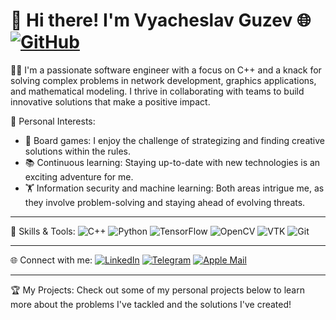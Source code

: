 # 👋 Hi there! I'm Vyacheslav Guzev 🌐 [![GitHub](https://img.shields.io/badge/github-%23181717.svg?style=for-the-badge&logo=github)](https://github.com/vguzev)

:man_technologist: I'm a passionate software engineer with a focus on C++ and a knack for solving complex problems in network development, graphics applications, and mathematical modeling. I thrive in collaborating with teams to build innovative solutions that make a positive impact.

🌱 Personal Interests:
- 🧩 Board games: I enjoy the challenge of strategizing and finding creative solutions within the rules.
- 📚 Continuous learning: Staying up-to-date with new technologies is an exciting adventure for me.
- 🏋️ Information security and machine learning: Both areas intrigue me, as they involve problem-solving and staying ahead of evolving threats.

---

🔧 Skills & Tools:
![C++](https://img.shields.io/badge/C%2B%2B-00599C?style=for-the-badge&logo=cplusplus)
![Python](https://img.shields.io/badge/Python-FFD43B?style=for-the-badge&logo=python)
![TensorFlow](https://img.shields.io/badge/TensorFlow-%23FF6F00.svg?style=for-the-badge&logo=tensorflow)
![OpenCV](https://img.shields.io/badge/OpenCV-5C3EE8?style=for-the-badge&logo=opencv)
![VTK](https://img.shields.io/badge/VTK-%2334495E?style=for-the-badge&logo=vtk)
![Git](https://img.shields.io/badge/git-%23F05031.svg?style=for-the-badge&logo=git)

---

🌐 Connect with me:
[![LinkedIn](https://img.shields.io/badge/linkedin-%230077B5?style=for-the-badge&logo=linkedin)](https://www.linkedin.com/in/vyacheslav-guzev/)
[![Telegram](https://img.shields.io/badge/Telegram-%230088CC?style=for-the-badge&logo=telegram)](t.me/cbash)
[![Apple Mail](https://img.shields.io/badge/%40wcbash-mail-lightgrey?style=for-the-badge&logo=apple-mail)](mailto:wcbash@icloud.com)

---

🏆 My Projects:
Check out some of my personal projects below to learn more about the problems I've tackled and the solutions I've created!
